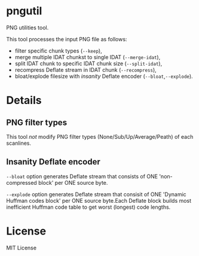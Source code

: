 # pngutil
PNG utilities tool.

This tool processes the input PNG file as follows:

- filter specific chunk types (`--keep`),
- merge multiple IDAT chunkst to single IDAT (`--merge-idat`),
- split IDAT chunk to specific IDAT chunk size (`--split-idat`),
- recompress Deflate stream in IDAT chunk (`--recompress`),
- bloat/explode filesize with *insanity* Deflate encoder (`--bloat`,`--explode`).


# Details
## PNG filter types
This tool *not* modify PNG filter types (None/Sub/Up/Average/Peath) of each scanlines.

## Insanity Deflate encoder
`--bloat` option generates Deflate stream that consists of ONE 'non-compressed block' per ONE source byte.

`--explode` option generates Deflate stream that consisit of ONE 'Dynamic Huffman codes block' per ONE source byte.Each Deflate block builds most inefficient Huffman code table to get worst (longest) code lengths.


# License
MIT License
